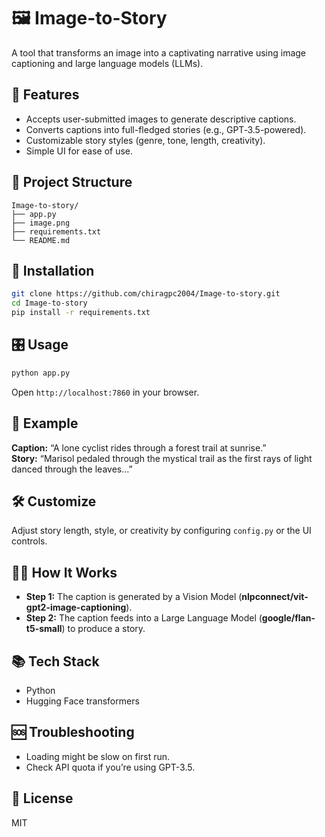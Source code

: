 # 🖼 Image-to-Story

A tool that transforms an image into a captivating narrative using image captioning and large language models (LLMs).

## 🔧 Features

- Accepts user-submitted images to generate descriptive captions.
- Converts captions into full-fledged stories (e.g., GPT‑3.5-powered).
- Customizable story styles (genre, tone, length, creativity).
- Simple UI for ease of use.

## 📁 Project Structure

```
Image-to-story/
├── app.py
├── image.png
├── requirements.txt
└── README.md
```

## 🚀 Installation

```bash
git clone https://github.com/chiragpc2004/Image-to-story.git
cd Image-to-story
pip install -r requirements.txt
```

## 🎛 Usage

```bash
python app.py
```

Open `http://localhost:7860` in your browser.

## 📝 Example

**Caption:** “A lone cyclist rides through a forest trail at sunrise.”\
**Story:** “Marisol pedaled through the mystical trail as the first rays of light danced through the leaves...”

## 🛠 Customize

Adjust story length, style, or creativity by configuring `config.py` or the UI controls.

## 🧑‍🏫 How It Works

- **Step 1:** The caption is generated by a Vision Model (**nlpconnect/vit-gpt2-image-captioning**).
- **Step 2:** The caption feeds into a Large Language Model (**google/flan-t5-small**) to produce a story.

## 📚 Tech Stack

- Python
- Hugging Face transformers

## 🆘 Troubleshooting

- Loading might be slow on first run.
- Check API quota if you’re using GPT-3.5.

## 📄 License

MIT

